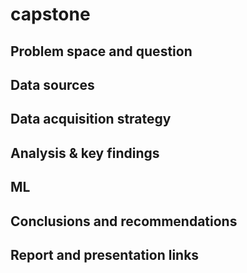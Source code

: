 # capstone

## Problem space and question


## Data sources


## Data acquisition strategy


## Analysis & key findings


## ML


## Conclusions and recommendations


## Report and presentation links
